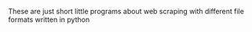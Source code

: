 These are just short little programs about web scraping with different file formats written in python
